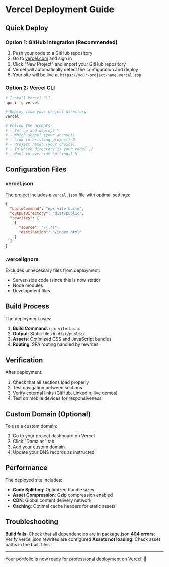 # Vercel Deployment Guide

## Quick Deploy

### Option 1: GitHub Integration (Recommended)
1. Push your code to a GitHub repository
2. Go to [vercel.com](https://vercel.com) and sign in
3. Click "New Project" and import your GitHub repository
4. Vercel will automatically detect the configuration and deploy
5. Your site will be live at `https://your-project-name.vercel.app`

### Option 2: Vercel CLI
```bash
# Install Vercel CLI
npm i -g vercel

# Deploy from your project directory
vercel

# Follow the prompts:
# - Set up and deploy? Y
# - Which scope? (your account)
# - Link to existing project? N
# - Project name: (your choice)
# - In which directory is your code? ./
# - Want to override settings? N
```

## Configuration Files

### vercel.json
The project includes a `vercel.json` file with optimal settings:
```json
{
  "buildCommand": "npx vite build",
  "outputDirectory": "dist/public",
  "rewrites": [
    {
      "source": "/(.*)",
      "destination": "/index.html"
    }
  ]
}
```

### .vercelignore
Excludes unnecessary files from deployment:
- Server-side code (since this is now static)
- Node modules
- Development files

## Build Process

The deployment uses:
1. **Build Command**: `npx vite build`
2. **Output**: Static files in `dist/public/`
3. **Assets**: Optimized CSS and JavaScript bundles
4. **Routing**: SPA routing handled by rewrites

## Verification

After deployment:
1. Check that all sections load properly
2. Test navigation between sections
3. Verify external links (GitHub, LinkedIn, live demos)
4. Test on mobile devices for responsiveness

## Custom Domain (Optional)

To use a custom domain:
1. Go to your project dashboard on Vercel
2. Click "Domains" tab
3. Add your custom domain
4. Update your DNS records as instructed

## Performance

The deployed site includes:
- **Code Splitting**: Optimized bundle sizes
- **Asset Compression**: Gzip compression enabled
- **CDN**: Global content delivery network
- **Caching**: Optimal cache headers for static assets

## Troubleshooting

**Build fails**: Check that all dependencies are in package.json
**404 errors**: Verify vercel.json rewrites are configured
**Assets not loading**: Check asset paths in the built files

---

Your portfolio is now ready for professional deployment on Vercel! 🚀
